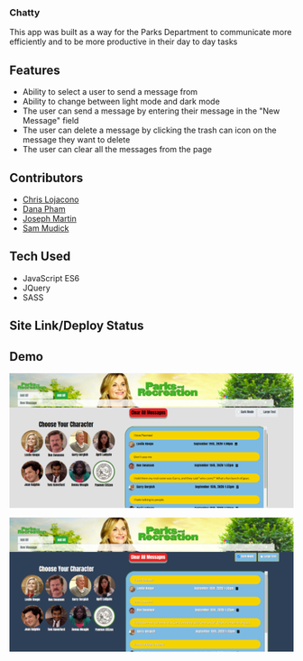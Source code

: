 ### Chatty
This app was built as a way for the Parks Department to communicate more efficiently and to be more productive in their day to day tasks

## Features
* Ability to select a user to send a message from
* Ability to change between light mode and dark mode
* The user can send a message by entering their message in the "New Message" field
* The user can delete a message by clicking the trash can icon on the message they want to delete
* The user can clear all the messages from the page

## Contributors
- [Chris Lojacono](https://github.com/chrislojacono)
- [Dana Pham](https://github.com/danapham)
- [Joseph Martin](https://github.com/josephtmartin)
- [Sam Mudick](https://github.com/smudick)

## Tech Used
* JavaScript ES6
* JQuery
* SASS

## Site Link/Deploy Status


## Demo
![Light Mode](images/parks-rec-light.png)

![Dark Mode](images/parks-rec-dark.png)
